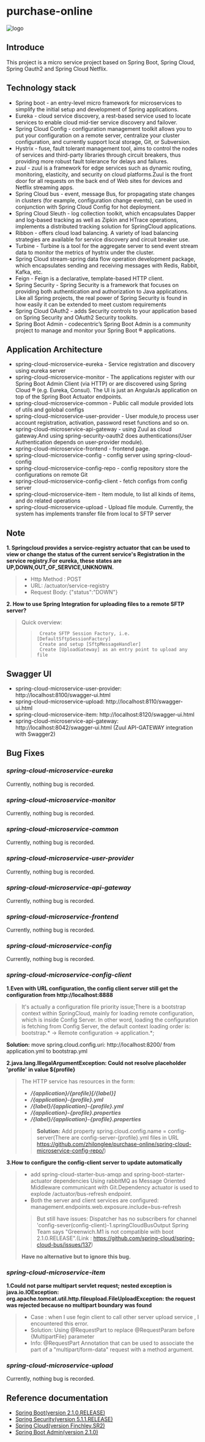# purchase-online
![logo](https://github.com/zhilonglee/purchase-online/blob/master/spring-cloud-microservice-frontend/src/main/resources/static/img/logo.png)
## Introduce
This project is a micro service project based on Spring Boot, Spring Cloud, Spring Oauth2 and Spring Cloud Netflix.

## Technology stack

* Spring boot - an entry-level micro framework for microservices to simplify the initial setup and development of Spring applications.
* Eureka - cloud service discovery, a rest-based service used to locate services to enable cloud mid-tier service discovery and failover.
* Spring Cloud Config - configuration management toolkit allows you to put your configuration on a remote server, centralize your cluster configuration, and currently support local storage, Git, or Subversion.
* Hystrix - fuse, fault tolerant management tool, aims to control the nodes of services and third-party libraries through circuit breakers, thus providing more robust fault tolerance for delays and failures.
* zuul - zuul is a framework for edge services such as dynamic routing, monitoring, elasticity, and security on cloud platforms.Zuul is the front door for all requests on the back end of Web sites for devices and Netflix streaming apps.
* Spring Cloud bus - event, message Bus, for propagating state changes in clusters (for example, configuration change events), can be used in conjunction with Spring Cloud Config for hot deployment.
* Spring Cloud Sleuth - log collection toolkit, which encapsulates Dapper and log-based tracking as well as Zipkin and HTrace operations, implements a distributed tracking solution for SpringCloud applications.
* Ribbon - offers cloud load balancing. A variety of load balancing strategies are available for service discovery and circuit breaker use.
* Turbine - Turbine is a tool for the aggregate server to send event stream data to monitor the metrics of hystrix under the cluster.
* Spring Cloud stream-spring data flow operation development package, which encapsulates sending and receiving messages with Redis, Rabbit, Kafka, etc.
* Feign - Feign is a declarative, template-based HTTP client.
* Spring Security - Spring Security is a framework that focuses on providing both authentication and authorization to Java applications. Like all Spring projects, the real power of Spring Security is found in how easily it can be extended to meet custom requirements
* Spring Cloud OAuth2 - adds Security controls to your application based on Spring Security and OAuth2 Security toolkits.
* Spring Boot Admin - codecentric’s Spring Boot Admin is a community project to manage and monitor your Spring Boot ® applications. 

## Application Architecture

* spring-cloud-microservice-eureka - Service registration and discovery using eureka server
* spring-cloud-microservice-monitor -  The applications register with our Spring Boot Admin Client (via HTTP) or are discovered using Spring Cloud ® (e.g. Eureka, Consul). The UI is just an AngularJs application on top of the Spring Boot Actuator endpoints.
* spring-cloud-microservice-common - Public call module provided lots of utils and golobal configs 
* spring-cloud-microservice-user-provider - User module,to process user account registration, activation, password reset functions and so on.
* spring-cloud-microservice-api-gateway - using Zuul as cloud gateway.And using spring-security-oauth2 does authentications(User Authentication depends on user-provider module).
* spring-cloud-microservice-frontend - frontend page.
* spring-cloud-microservice-config - config server using spring-cloud-config
* spring-cloud-microservice-config-repo - config repository store the configurations on remote Git 
* spring-cloud-microservice-config-client - fetch configs from config server
* spring-cloud-microservice-item - Item module, to list all kinds of items, and do related operations
* spring-cloud-microservice-upload - Upload file module. Currently, the system has implements transfer file from local to SFTP server
## Note
**1. Springcloud provides a service-registry actuator that can be used to view or change the status of the current service's Registration in the service registry.For eureka, these states are UP,DOWN,OUT_OF_SERVICE,UNKNOWN.** 
> *  Http Method : POST 
> * URL: /actuator/service-registry
> * Request Body: {"status":"DOWN"} 
>>
**2. How to use Spring Integration for uploading files to a remote SFTP server?**
> Quick overview:
>>      Create SFTP Session Factory, i.e. [DefaultSftpSessionFactory]
>>      Create and setup [SftpMessageHandler]
>>      Create [UploadGateway] as an entry point to upload any file

## Swagger UI
* spring-cloud-microservice-user-provider: http://localhost:8100/swagger-ui.html
* spring-cloud-microservice-upload: http://localhost:8110/swagger-ui.html
* spring-cloud-microservice-item: http://localhost:8120/swagger-ui.html
* spring-cloud-microservice-api-gateway: http://localhost:8042/swagger-ui.html (Zuul API-GATEWAY integration with Swagger2)
## Bug Fixes
### _spring-cloud-microservice-eureka_
Currently, nothing bug is recorded.
### _spring-cloud-microservice-monitor_
Currently, nothing bug is recorded.
### _spring-cloud-microservice-common_ 
Currently, nothing bug is recorded.
### _spring-cloud-microservice-user-provider_
Currently, nothing bug is recorded.
### _spring-cloud-microservice-api-gateway_
Currently, nothing bug is recorded.
### _spring-cloud-microservice-frontend_
Currently, nothing bug is recorded.
### _spring-cloud-microservice-config_ 
Currently, nothing bug is recorded.
### _spring-cloud-microservice-config-client_
**1.Even with URL configuration, the config client server still get the configuration from http://localhost:8888**
> It's actually a configuration file priority issue;There is a bootstrap context within SpringCloud, mainly for loading remote configuration, which is inside Config Server.
In other word, loading the configuration is fetching from Config Server, the default context loading order is:  bootstrap.* -> Remote configuration -> application.*;

**Solution:**  move spring.cloud.config.uri: http://localhost:8200/ from application.yml to bootstrap.yml

**2.java.lang.IllegalArgumentException: Could not resolve placeholder 'profile' in value ${profile}**
>The HTTP service has resources in the form:
>* **_/{application}/{profile}[/{label}]_**
>* **_/{application}-{profile}.yml_**
>* **_/{label}/{application}-{profile}.yml_**
>* **_/{application}-{profile}.properties_**
>* **_/{label}/{application}-{profile}.properties_**
>>**Solution:**  Add property spring.cloud.config.name = config-server(There are config-server-{profile}.yml files in URL https://github.com/zhilonglee/purchase-online/spring-cloud-microservice-config-repo/)

**3.How to configure the config-client server to update automatically**
>* add spring-cloud-starter-bus-amqp and spring-boot-starter-actuator dependencies
Using rabbitMQ as Message Oriented Middleware communicant with Git.Dependency actuator is used to explode /actuator/bus-refresh endpoint.
>* Both the server and client services are configured:
management.endpoints.web.exposure.include=bus-refresh
>>But still have issues:
Dispatcher has no subscribers for channel 'config-sever(config-client)-1.springCloudBusOutput
Spring Team says "Greenwich.M1 is not compatible with boot 2.1.0.RELEASE".(Link : https://github.com/spring-cloud/spring-cloud-bus/issues/137)
>>
>**Have no alternative but to ignore this bug.**
### _spring-cloud-microservice-item_ 
**1.Could not parse multipart servlet request; nested exception is java.io.IOException: org.apache.tomcat.util.http.fileupload.FileUploadException: the request was rejected because no multipart boundary was found**
>* Case : when I use fegin client to call other server upload service , I encountered this error.
>* Solution: Using @RequestPart to replace @RequestParam before {MultipartFile} parameter
>* Info: @RequestPart Annotation that can be used to associate the part of a "multipart/form-data" request with a method argument. 
### _spring-cloud-microservice-upload_
Currently, nothing bug is recorded.
## Reference documentation
* [Spring Boot(version 2.1.0.RELEASE)](https://docs.spring.io/spring-boot/docs/2.1.0.RELEASE/reference/htmlsingle/)
* [Spring Security(version 5.1.1.RELEASE)](https://docs.spring.io/spring-security/site/docs/5.1.1.RELEASE/reference/htmlsingle/)
* [Spring Cloud(version Finchley.SR2)](https://cloud.spring.io/spring-cloud-static/Finchley.SR2/)
* [Spring Boot Admin(version 2.1.0)](http://codecentric.github.io/spring-boot-admin/2.1.0/)
